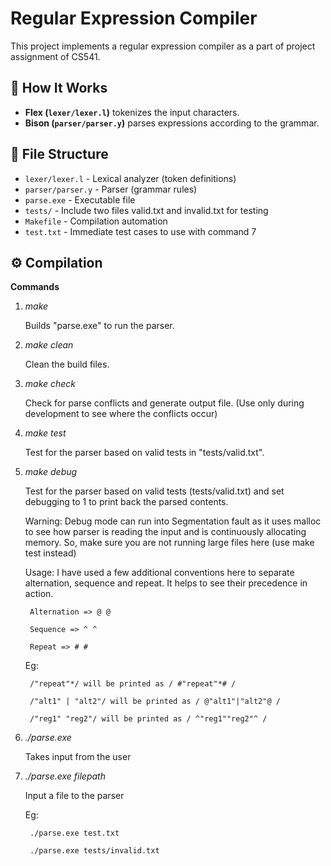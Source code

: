 # Regular Expression Compiler

This project implements a regular expression compiler as a part of project assignment of CS541.

## 📝 How It Works
- **Flex (`lexer/lexer.l`)** tokenizes the input characters.
- **Bison (`parser/parser.y`)** parses expressions according to the grammar.

## 📂 File Structure
- `lexer/lexer.l` - Lexical analyzer (token definitions)
- `parser/parser.y` - Parser (grammar rules)
- `parse.exe` - Executable file
- `tests/` - Include two files valid.txt and invalid.txt for testing
- `Makefile` - Compilation automation
- `test.txt` - Immediate test cases to use with command 7

## ⚙️ Compilation

**Commands**

1. *make*

    Builds "parse.exe" to run the parser.

2. *make clean*

    Clean the build files.

3. *make check*

    Check for parse conflicts and generate output file. (Use only during development to see where the conflicts occur)
    
4. *make test*

    Test for the parser based on valid tests in "tests/valid.txt".
    
5. *make debug*

    Test for the parser based on valid tests (tests/valid.txt) and set debugging to 1 to print back the parsed contents.

    Warning: Debug mode can run into Segmentation fault as it uses malloc to see how parser is reading the input and is continuously allocating memory. So, make sure you are not running large files here (use make test instead)

    Usage: I have used a few additional conventions here to separate alternation, sequence and repeat. It helps
    to see their precedence in action.

        Alternation => @ @
        
        Sequence => ^ ^

        Repeat => # #
    
    Eg:

        /"repeat"*/ will be printed as / #"repeat"*# /

        /"alt1" | "alt2"/ will be printed as / @"alt1"|"alt2"@ /

        /"reg1" "reg2"/ will be printed as / ^"reg1""reg2"^ /


6. *./parse.exe*

    Takes input from the user

7. *./parse.exe filepath*

    Input a file to the parser

    Eg: 
        
        ./parse.exe test.txt

        ./parse.exe tests/invalid.txt